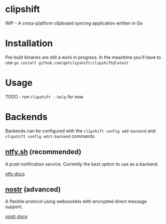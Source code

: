 # clipshift
WIP - A cross-platform clipboard syncing application written in Go

# Installation
Pre-built binaries are still a work in progress. In the meantime you'll have to use `go install github.com/getclipshift/clipshift@latest`

# Usage

TODO - run `clipshift --help` for now

# Backends
Backends can be configured with the `clipshift config add-backend` and `clipshift config edit-backend` commands.

## [ntfy.sh](https://ntfy.sh) (recommended)
A push notification service. Currently the best option to use as a backend.

[ntfy docs](docs/ntfy.md)

## [nostr](https://github.com/nostr-protocol/nostr) (advanced)
A flexible protocol using websockets with encrypted direct message support.

[nostr docs](docs/nostr.md)
